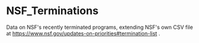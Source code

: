 # NSF_Terminations
Data on NSF's recently terminated programs, extending NSF's own CSV file at https://www.nsf.gov/updates-on-priorities#termination-list .
